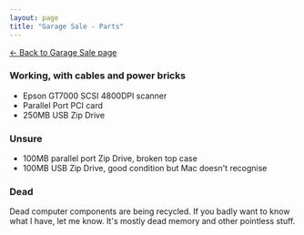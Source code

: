 ```yaml
---
layout: page
title: "Garage Sale - Parts"
---
```

[&larr; Back to Garage Sale page](/garage-sale/)

### Working, with cables and power bricks
* Epson GT7000 SCSI 4800DPI scanner
* Parallel Port PCI card
* 250MB USB Zip Drive

### Unsure
* 100MB parallel port Zip Drive, broken top case
* 100MB USB Zip Drive, good condition but Mac doesn't recognise

### Dead
Dead computer components are being recycled. If you badly want to know what I have, let me know. It's mostly dead memory and other pointless stuff.
